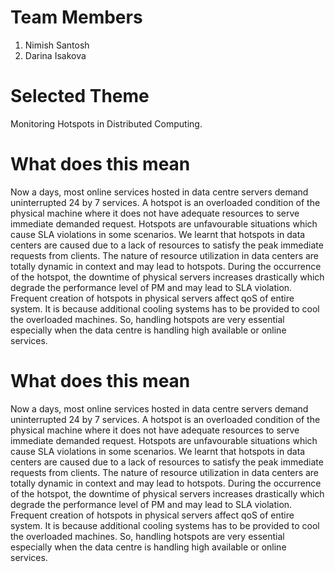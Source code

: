 # Team Members        
1. Nimish Santosh
2. Darina Isakova

# Selected Theme
Monitoring Hotspots in Distributed Computing.

# What does this mean
Now a days, most online services hosted in data centre servers demand uninterrupted 24 by 7 services. A hotspot is an overloaded condition of the physical machine where it does not have adequate resources to serve immediate demanded request. Hotspots are unfavourable situations which cause SLA violations in some scenarios. We learnt that hotspots in data centers are caused due to a lack of resources to satisfy the peak immediate requests from clients. The nature of resource utilization in data centers are totally dynamic in context and may lead to hotspots. During the occurrence of the hotspot, the downtime of physical servers increases drastically which degrade the performance level of PM and may lead to SLA violation. Frequent creation of hotspots in physical servers affect qoS of entire system. It is because additional cooling systems has to be provided to cool the overloaded machines. So, handling hotspots are very essential especially when the data centre is handling high available or online services. 

# What does this mean
Now a days, most online services hosted in data centre servers demand uninterrupted 24 by 7 services. A hotspot is an overloaded condition of the physical machine where it does not have adequate resources to serve immediate demanded request. Hotspots are unfavourable situations which cause SLA violations in some scenarios. We learnt that hotspots in data centers are caused due to a lack of resources to satisfy the peak immediate requests from clients. The nature of resource utilization in data centers are totally dynamic in context and may lead to hotspots. During the occurrence of the hotspot, the downtime of physical servers increases drastically which degrade the performance level of PM and may lead to SLA violation. Frequent creation of hotspots in physical servers affect qoS of entire system. It is because additional cooling systems has to be provided to cool the overloaded machines. So, handling hotspots are very essential especially when the data centre is handling high available or online services.